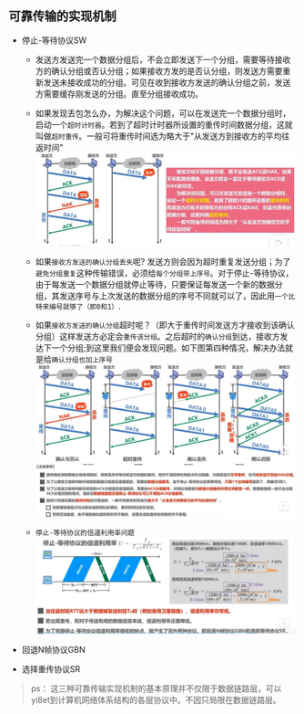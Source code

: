 ## 可靠传输的实现机制

- 停止-等待协议SW

    - 发送方发送完一个数据分组后，不会立即发送下一个分组，需要等待接收方的确认分组或否认分组；如果接收方发的是否认分组，则发送方需要重新发送未接收成功的分组。可见在收到接收方发送的确认分组之前，发送方需要缓存刚发送的分组。直至分组接收成功。
    - 如果发现丢包怎么办，为解决这个问题，可以在发送完一个数据分组时，启动一个`超时计时器`。若到了超时计时器所设置的重传时间数据分组，这就叫做`超时重传`。一般可将重传时间选为略大于"从发送方到接收方的平均往返时间"
     ![图片](../imgs/network/68.jpg)
    - 如果`接收方发送的确认分组丢失`呢? 发送方则会因为超时重复发送分组；为了`避免分组重复`这种传输错误，必须给`每个分组带上序号`。对于停止-等待协议，由于每发送一个数据分组就停止等待，只要保证每发送一个新的数据分组，其发送序号与上次发送的数据分组的序号不同就可以了，因此用`一个比特来编号就够了（即0和1）`.
    - 如果`接收方发送的确认分组`超时呢？（即大于重传时间发送方才接收到该确认分组）这样发送方必定会`重传该分组`。之后超时的`确认分组`到达，接收方发达下一个分组;到这里我们便会发现问题。如下图第四种情况，解决办法就是给`确认分组也加上序号`
    ![图片](../imgs/network/70.jpg)
    ![图片](../imgs/network/71.jpg)

    - `停止-等待协议的信道利用率问题`
    ![图片](../imgs/network/72.jpg)

- 回退N帧协议GBN
- 选择重传协议SR

>ps： 这三种可靠传输实现机制的基本原理并不仅限于数据链路层，可以yi8et到计算机网络体系结构的各层协议中。不因只局限在数据链路层。
